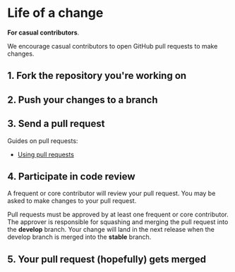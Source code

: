 # Life of a change

**For casual contributors**.

We encourage casual contributors to open GitHub pull requests to make changes.

## 1. Fork the repository you're working on

## 2. Push your changes to a branch

## 3. Send a pull request

Guides on pull requests:

- [Using pull requests](https://help.github.com/articles/using-pull-requests/)

## 4. Participate in code review

A frequent or core contributor will review your pull request. You may be asked to make changes to your pull request.

Pull requests must be approved by at least one frequent or core contributor. The approver is responsible for squashing and merging the pull request into the **develop** branch. Your change will land in the next release when the develop branch is merged into the **stable** branch.

## 5. Your pull request (hopefully) gets merged
